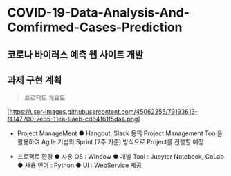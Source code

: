 # COVID-19-Data-Analysis-And-Comfirmed-Cases-Prediction

## 코로나 바이러스 예측 웹 사이트 개발


## 과제 구현 계획

> 프로젝트 개요도

[https://user-images.githubusercontent.com/45062255/79193613-f4147700-7e65-11ea-9aeb-cd64161f5da4.png]

* Project ManageMent
● Hangout, Slack 등의 Project Management Tool을 활용하여 Agile 기법의 Sprint (2주 기준) 방식으로 Project를 진행할 예정


* 프로젝트 환경
● 사용 OS : Window
● 개발 Tool : Jupyter Notebook, CoLab
● 사용 언어 : Python
● UI : WebService 제공